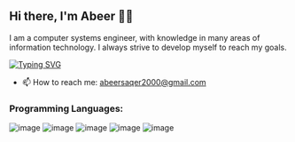 ## Hi there, I'm Abeer 👋✨
I am a computer systems engineer, with knowledge in many areas of information technology.
I always strive to develop myself to reach my goals.


[![Typing SVG](https://readme-typing-svg.herokuapp.com?size=21&color=999FF7&background=C3C3C318&width=300&height=40&lines=Computer+Engineering;Problem+Solving;Digital+Marketing;Time+Management)](https://git.io/typing-svg)

- 📫 How to reach me: abeersaqer2000@gmail.com
<!--
**AbeerSaqer/AbeerSaqer** is a ✨ _special_ ✨ repository because its `README.md` (this file) appears on your GitHub profile.

Here are some ideas to get you started:

- 🔭 I’m currently working on ...
- 🌱 I’m currently learning ...
- 👯 I’m looking to collaborate on ...
- 🤔 I’m looking for help with ...
- 💬 Ask me about ...
- 📫 How to reach me: ...
- 😄 Pronouns: ...
- ⚡ Fun fact: ...
-->
### Programming Languages:
![image](https://user-images.githubusercontent.com/87999447/181461112-2244e575-d8cc-432d-8ebb-61ed2ec548eb.png)
![image](https://user-images.githubusercontent.com/87999447/181461482-7bebc834-1b74-4392-ae7a-1467e6948bab.png)
![image](https://user-images.githubusercontent.com/87999447/181461510-f7f92f8a-845f-41bb-9c47-47c292272c52.png)
![image](https://user-images.githubusercontent.com/87999447/181461525-6fc99d06-3141-4b81-975d-493330af8a9a.png)
![image](https://user-images.githubusercontent.com/87999447/181461538-97546f05-938d-461c-b858-7bfff78e403f.png)



